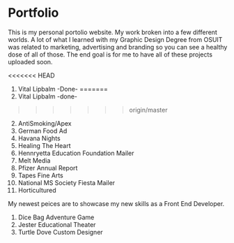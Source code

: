 # Portfolio
This is my personal portolio website. My work broken into a few different worlds. A lot of what I learned with my Graphic Design Degree from OSUIT was related to marketing, advertising and branding so you can see a healthy dose of all of those. 
The end goal is for me to have all of these projects uploaded soon.

<<<<<<< HEAD
1. Vital Lipbalm -Done-
=======
1. Vital Lipbalm -done-
>>>>>>> origin/master
2. AntiSmoking/Apex
3. German Food Ad
4. Havana Nights
5. Healing The Heart
6. Hennryetta Education Foundation Mailer
7. Melt Media
8. Pfizer Annual Report
9. Tapes Fine Arts
10. National MS Society Fiesta Mailer
11. Horticultured

My newest peices are to showcase my new skills as a Front End Developer. 

1. Dice Bag Adventure Game
2. Jester Educational Theater
3. Turtle Dove Custom Designer

